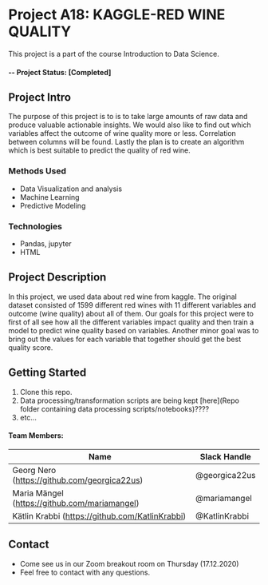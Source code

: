 # Project A18: KAGGLE-RED WINE QUALITY
This project is a part of the course Introduction to Data Science. 

#### -- Project Status: [Completed]

## Project Intro
The purpose of this project is to is to take large amounts of raw data and produce valuable actionable insights. 
We would also like to find out which variables affect the outcome of wine quality more or less. Correlation between columns will be found.
Lastly the plan is to create an algorithm which is best suitable to predict the quality of red wine.

### Methods Used
* Data Visualization and analysis
* Machine Learning
* Predictive Modeling

### Technologies
* Pandas, jupyter
* HTML

## Project Description
In this project, we used data about red wine from kaggle. The original dataset consisted of 1599 different red wines with 11 different variables and outcome (wine quality) about all of them. 
Our goals for this project were to first of all see how all the different variables impact quality and then train a model to predict wine quality based on variables. 
Another minor goal was to bring out the values for each variable that together should get the best quality score.

## Getting Started

1. Clone this repo.
2. Data processing/transformation scripts are being kept [here](Repo folder containing data processing scripts/notebooks)????
3. etc...

#### Team Members:

|Name     |  Slack Handle   | 
|---------|-----------------|
|Georg Nero (https://github.com/georgica22us)| @georgica22us      |
|Maria Mängel (https://github.com/mariamangel)| @mariamangel        |
|Kätlin Krabbi (https://github.com/KatlinKrabbi) |     @KatlinKrabbi   |

## Contact
* Come see us in our Zoom breakout room on Thursday (17.12.2020)  
* Feel free to contact with any questions.

